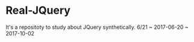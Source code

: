 # Real-JQuery
It's a repositoty to study about JQuery synthetically. 6/21 ~ 
2017-06-20 ~ 2017-10-02